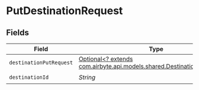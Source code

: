 # PutDestinationRequest


## Fields

| Field                                                                                                                   | Type                                                                                                                    | Required                                                                                                                | Description                                                                                                             |
| ----------------------------------------------------------------------------------------------------------------------- | ----------------------------------------------------------------------------------------------------------------------- | ----------------------------------------------------------------------------------------------------------------------- | ----------------------------------------------------------------------------------------------------------------------- |
| `destinationPutRequest`                                                                                                 | [Optional<? extends com.airbyte.api.models.shared.DestinationPutRequest>](../../models/shared/DestinationPutRequest.md) | :heavy_minus_sign:                                                                                                      | N/A                                                                                                                     |
| `destinationId`                                                                                                         | *String*                                                                                                                | :heavy_check_mark:                                                                                                      | N/A                                                                                                                     |